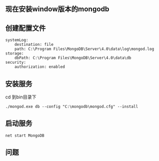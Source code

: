 ## 现在安装window版本的mongodb

## 创建配置文件

	systemLog:
	    destination: file
	    path: C:\Program Files\MongoDB\Server\4.0\data\log\mongod.log
	storage:
	    dbPath: C:\Program Files\MongoDB\Server\4.0\data\db
	security:
	    authorization: enabled

## 安装服务

cd 到bin目录下

	./mongod.exe db --config "C:\mongodb\mongod.cfg" --install

## 启动服务

	net start MongoDB

## 问题

